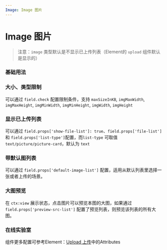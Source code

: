 ```yaml
---
Image: Image 图片
---
```

# Image 图片

> 注意：`image` 类型默认是不显示已上传列表（Element的 `upload` 组件默认是显示的）

### 基础用法

<ClientOnly>
<field-image-demo blockName="imageField1"/>
</ClientOnly>

### 大小、类型限制

可以通过 `field.check` 配置限制条件，支持 `maxSizeInKB`, `imgMaxWidth`, `imgMaxHeight`, `imgMinWidth`, `imgMinHeight`, `imgWidth`, `imgHeight`

<ClientOnly>
<field-image-demo blockName="imageField2"/>
</ClientOnly>

### 显示已上传列表

可以通过 `field.props['show-file-list']: true`、`field.props['file-list']` 和 `field.props['list-type']`配置，而`list-type` 可取值`text/picture/picture-card`，默认为 `text`

<ClientOnly>
<field-image-demo blockName="imageField3"/>
</ClientOnly>

### 带默认图列表

可以通过 `field.props['default-image-list']` 配置，适用从默认列表里选择一张或者上传的场景。

<ClientOnly>
<field-image-demo blockName="imageField4"/>
</ClientOnly>

### 大图预览

在 `ctx:view` 展示状态，点击图片可以预览本图的大图，如果通过 `field.props['preview-src-list']` 配置了预览列表，则预览该列表的所有大图。

<ClientOnly>
<field-image-demo blockName="imageField5"/>
</ClientOnly>

### 在线实验室
<ClientOnly>
<ams-config name="image" type="field"/>
</ClientOnly>

组件更多配置可参考Element：[Upload 上传](http://element-cn.eleme.io/#/zh-CN/component/upload)中的Attributes
